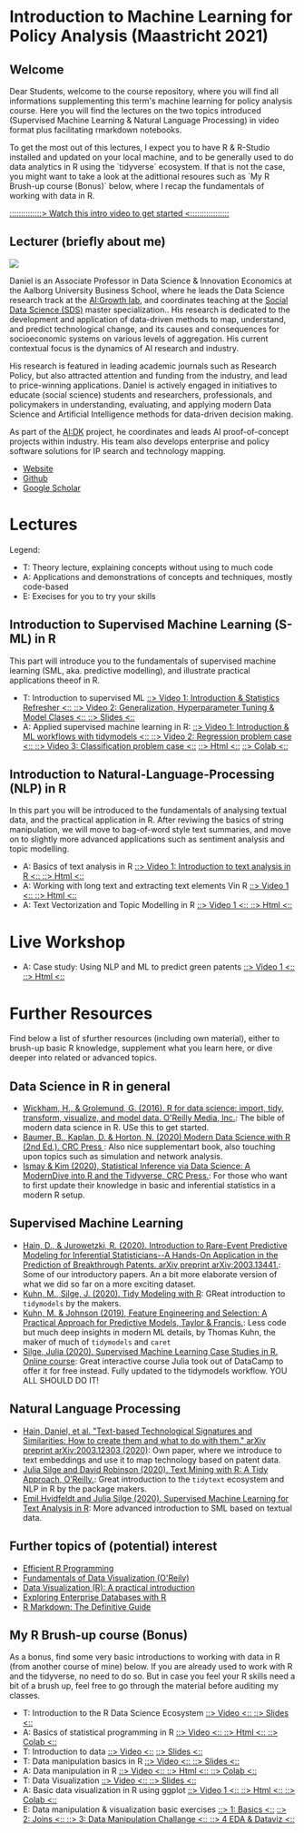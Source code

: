 # Introduction to Machine Learning for Policy Analysis (Maastricht 2021)

## Welcome

Dear Students, welcome to the course repository, where you will find all informations supplementing this term's machine learning for policy analysis course. Here you will find the lectures on the two topics introduced (Supervised Machine Learning & Natural Language Processing) in video format plus facilitating rmarkdown notebooks.

To get the most out of this lectures, I expect you to have R & R-Studio installed and updated on your local machine, and to be generally used to do data analytics in R using the ´tidyverse´ ecosystem. If that is not the case, you might want to take a look at the adittional resoures such as ´My R Brush-up course (Bonus)´ below, where I recap the fundamentals of working with data in R.

[::::::::::::::> Watch this intro video to get started <:::::::::::::::::](https://www.loom.com/share/667fa577b4f94f44a0acdd29cdbd3943) 

## Lecturer (briefly about me)

![](https://daniel-hain.github.io/media/me.jpg)

Daniel is an Associate Professor in Data Science & Innovation Economics at the Aalborg University Business School, where he leads the Data Science research track at the [AI:Growth lab](https://www.business.aau.dk/research/ai-growth-lab/), and coordinates teaching at the [Social Data Science (SDS)](https://www.sds.aau.dk/) master specialization.. His research is dedicated to the development and application of data-driven methods to map, understand, and predict technological change, and its causes and consequences for socioeconomic systems on various levels of aggregation. His current contextual focus is the dynamics of AI research and industry. 

His research is featured in leading academic journals such as Research Policy, but also attracted attention and funding from the industry, and lead to price-winning applications. Daniel is actively engaged in initiatives to educate (social science) students and researchers, professionals, and policymakers in understanding, evaluating, and applying modern Data Science and Artificial Intelligence methods for data-driven decision making. 

As part of the [AI:DK](https://aidenmark.dk/) project, he coordinates and leads AI proof-of-concept projects within industry. His team also develops enterprise and policy software solutions for IP search and technology mapping.

* [Website](https://daniel-hain.github.io)
* [Github](https://github.com/daniel-hain)
* [Google Scholar](https://scholar.google.dk/citations?user=7C8kR8EAAAAJ&hl=en&oi=ao)


# Lectures

Legend:

* T: Theory lecture, explaining concepts without using to much code
* A: Applications and demonstrations of concepts and techniques, mostly code-based
* E: Execises for you to try your skills

## Introduction to Supervised Machine Learning (S-ML) in R

This part will introduce you to the fundamentals of supervised machine learning (SML, aka. predictive modelling), and illustrate practical applications theeof in R. 

* T: Introduction to supervised ML 
 [ ::> Video 1: Introduction & Statistics Refresher <:: ](https://www.loom.com/share/1092fff1eb8843a0b084618a8118c3db) 
 [ ::> Video 2: Generalization, Hyperparameter Tuning & Model Clases <:: ](https://www.loom.com/share/b985e4e058b6459f955bf6280d3ad560)
 [ ::> Slides <:: ](https://daniel-hain.github.io/ML_course_maastricht/notebooks/SML_introduction_theory.html) 
* A: Applied supervised machine learning in R: 
 [ ::> Video 1: Introduction & ML workflows with tidymodels <:: ](https://www.loom.com/share/f8330ee1b91c417ba8337f97a47b8168) 
 [ ::> Video 2: Regression problem case <:: ](https://www.loom.com/share/980f88781cac400aa2a5c6826faaefd7) 
 [ ::> Video 3: Classification problem case <::](https://www.loom.com/share/6f64128f40464b92ab15869e47a52a5c) 
 [ ::> Html <::](https://daniel-hain.github.io/ML_course_maastricht/notebooks/SML_application_R.nb.html) 
 [ ::> Colab <:: ](https://colab.research.google.com/github/SDS-AAU/SDS-master/blob/master/M1/Notebooks/SML_application_R.ipynb)

## Introduction to Natural-Language-Processing (NLP) in R

In this part you will be introduced to the fundamentals of analysing textual data, and the practical application in R. After reviwing the basics of string manipulation, we will move to bag-of-word style text summaries, and move on to slightly more advanced applications such as sentiment analysis and topic modelling.

 * A: Basics of text analysis in R 
  [ ::> Video 1: Introduction to text analysis in R <:: ](https://www.loom.com/share/5648ecba2c26429aaebcda7ba8ffb83a?from_recorder=1) 
  [ ::> Html <::](https://daniel-hain.github.io/ML_course_maastricht/notebooks/NLP_intro_R.nb.html) 
* A: Working with long text and extracting text elements Vin R 
 [ ::> Video 1 <:: ](https://www.loom.com/share/068427acd7754e96b46116bc69e1d387)
 [ ::> Html <::](https://daniel-hain.github.io/ML_course_maastricht/notebooks/NLP_long_text_R.nb.html) 
* A: Text Vectorization and Topic Modelling in R 
 [ ::> Video 1 <:: ](https://www.loom.com/share/e9e054a738f3472983c905b1b739b9c3) 
 [ ::> Html <:: ](https://daniel-hain.github.io/ML_course_maastricht/notebooks/NLP_text_vectorization_R.nb.html)

# Live Workshop

 * A: Case study: Using NLP and ML to predict green patents 
 [::> Video 1 <::](hhttps://www.loom.com/share/1cfa629df60f452eb23dd44b307e9e57) 
 [ ::> Html <::](https://daniel-hain.github.io/ML_course_maastricht/notebooks/ML_case_technology.nb.html) 




# Further Resources

Find below a list of sfurther resources (including own material), either to brush-up basic R knowledge, supplement what you learn here, or dive deeper into related or advanced topics.

## Data Science in R in general

* [Wickham, H., & Grolemund, G. (2016). R for data science: import, tidy, transform, visualize, and model data. O'Reilly Media, Inc.](https://r4ds.had.co.nz/): The bible of modern data science in R. USe this to get started.
* [Baumer, B., Kaplan, D. & Horton, N. (2020) Modern Data Science with R (2nd Ed.). CRC Press ](https://beanumber.github.io/mdsr2e/): Also nice supplementart book, also touching upon topics such as simulation and network analysis.
* [Ismay & Kim (2020), Statistical Inference via Data Science: A ModernDive into R and the Tidyverse, CRC Press.](https://moderndive.com/): For those who want to first update their knowledge in basic and inferential statistics in a modern R setup.

## Supervised Machine Learning

* [Hain, D., & Jurowetzki, R. (2020). Introduction to Rare-Event Predictive Modeling for Inferential Statisticians--A Hands-On Application in the Prediction of Breakthrough Patents. arXiv preprint arXiv:2003.13441.](https://arxiv.org/abs/2003.13441): Some of our introductory papers. An a bit more elaborate version of what we did so far on a more exciting dataset.
* [Kuhn, M., Silge, J. (2020). Tidy Modeling with R](https://www.tmwr.org/): GReat introduction to `tidymodels` by the makers.
* [Kuhn, M.  & Johnson (2019), Feature Engineering and Selection: A Practical Approach for Predictive Models, Taylor & Francis.](https://bookdown.org/max/FES/): Less code but much deep insights in modern ML details, by Thomas Kuhn, the maker of much of `tidymodels` and `caret`
* [Silge, Julia (2020). Supervised Machine Learning Case Studies in R. Online course](https://supervised-ml-course.netlify.app/): Great interactive course Julia took out of DataCamp to offer it for free instead. Fully updated to the tidymodels workflow. YOU ALL SHOULD DO IT!

## Natural Language Processing

* [Hain, Daniel, et al. "Text-based Technological Signatures and Similarities: How to create them and what to do with them." arXiv preprint arXiv:2003.12303 (2020)](https://arxiv.org/pdf/2003.12303.pdf): Own paper, where we introduce to text embeddings and use it to map technology based on patent data.
* [Julia Silge and David Robinson (2020). Text Mining with R: A Tidy Approach, O’Reilly.](https://www.tidytextmining.com/): Great introduction to the `tidytext` ecosystem and NLP in R by the package makers.
* [Emil Hvidfeldt and Julia Silge (2020). Supervised Machine Learning for Text Analysis in R](https://smltar.com/): More advanced introduction to SML based on textual data.


## Further topics of (potential) interest

* [Efficient R Programming](https://csgillespie.github.io/efficientR/)
* [Fundamentals of Data Visualization (O'Reily)](https://serialmentor.com/dataviz/)
* [Data Visualization (R): A practical introduction](https://socviz.co/index.html)
* [Exploring Enterprise Databases with R](https://smithjd.github.io/sql-pet/)
* [R Markdown: The Definitive Guide](https://bookdown.org/yihui/rmarkdown/)


## My R Brush-up course (Bonus)

As a bonus, find some very basic introductions to working with data in R (from another course of mine) below. If you are already used to work with R and the tidyverse, no need to do so. But in case you feel your R skills need a bit of a brush up, feel free to go through the material before auditing my classes.

* T: Introduction to the R Data Science Ecosystem
 [ ::> Video <:: ](https://www.loom.com/share/9546d7efda6e42dbac378f77cdda1017) 
 [ ::> Slides <:: ](https://docs.google.com/presentation/d/18zDe2rYWGDOmU-yd_K0VidzxUwe6UznqymHTUSfAwEQ/edit?usp=sharing) 
* A: Basics of statistical programming in R 
 [ ::> Video <:: ](https://www.loom.com/share/8bb0ed1ce1f244b39243cbbdca8726ed) 
 [ ::> Html <:: ](https://sds-aau.github.io/SDS-master/M1/notebooks/DS_basics_basics_R.nb.html) 
 [ ::> Colab <:: ](https://colab.research.google.com/github/SDS-AAU/SDS-master/blob/master/M1/notebooks/DS_basics_basics_R.ipynb#offline=true&sandboxMode=true)
* T: Introduction to data 
 [ ::> Video <::](https://www.loom.com/share/b7d14023383643b2b1dce248ed28ee68) 
 [ ::> Slides <::](https://sds-aau.github.io/SDS-master/M1/notebooks/DS_basics_data.html)
* T: Data manipulation basics in R
 [ ::> Video <:: ](https://www.loom.com/share/394d083071fc42219f5921fb394b3e6c) 
 [ ::> Slides <:: ](https://sds-aau.github.io/SDS-master/M1/notebooks/DS_basics_data_manipulation.html)
* A: Data manipulation in R 
 [ ::> Video <:: ](https://www.loom.com/share/06497181712a4fbf9bf4443d85926a35) 
 [ ::> Html <:: ](https://sds-aau.github.io/SDS-master/M1/notebooks/DS_basics_data_manipulation_application_R.nb.html) 
 [ ::> Colab <::](https://colab.research.google.com/github/SDS-AAU/SDS-master/blob/master/M1/notebooks/DS_basics_data_manipulation_application_R.ipynb#offline=true&sandboxMode=true)
* T: Data Visualization 
 [ ::> Video <:: ](https://www.loom.com/share/73c049cd420d46f3b1129944b0e9e6ea) 
 [ ::> Slides <:: ](https://sds-aau.github.io/SDS-master/M1/notebooks/EDA_dataviz_intro.html)
* A: Basic data visualization in R using ggplot 
 [ ::> Video 1 <:: ](https://www.loom.com/share/c1b84f6e59ce4b02935b0088744cfc5b) 
 [ ::> Html <:: ](https://sds-aau.github.io/SDS-master/M1/notebooks/EDA_dataviz_application_R.nb.html) 
 [ ::> Colab <:: ](https://colab.research.google.com/github/SDS-AAU/SDS-master/blob/master/M1/notebooks/EDA_dataviz_application_R.ipynb)
* E: Data manipulation & visualization basic exercises 
 [ ::> 1: Basics <::](https://colab.research.google.com/github/SDS-AAU/SDS-master/blob/master/M1/notebooks/exercises/DS_basics_data_manipulation_application_R_ex1.ipynb) 
 [ ::> 2: Joins <:: ](https://colab.research.google.com/github/SDS-AAU/SDS-master/blob/master/M1/notebooks/exercises/DS_basics_data_manipulation_application_R_ex2.ipynb) 
 [ ::> 3: Data Manipulation Challange <:: ](https://colab.research.google.com/github/SDS-AAU/SDS-master/blob/master/M1/notebooks/exercises/DS_basics_data_manipulation_application_R_ex3.ipynb)
 [ ::> 4 EDA & Dataviz <:: ](https://colab.research.google.com/github/SDS-AAU/SDS-master/blob/master/notebooks/exercises/M1/notebooks/exercises/EDA_dataviz_application_R_ex1.ipynb)




